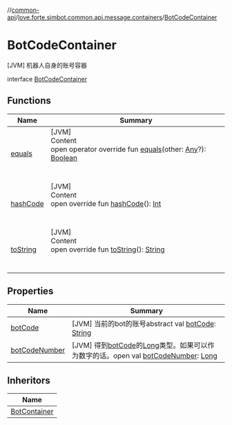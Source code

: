 //[common-api](../../index.md)/[love.forte.simbot.common.api.message.containers](../index.md)/[BotCodeContainer](index.md)



# BotCodeContainer  
 [JVM] 机器人自身的账号容器  
  
interface [BotCodeContainer](index.md)   


## Functions  
  
|  Name|  Summary| 
|---|---|
| [equals](https://kotlinlang.org/api/latest/jvm/stdlib/kotlin/-any/equals.html)| [JVM]  <br>Content  <br>open operator override fun [equals](https://kotlinlang.org/api/latest/jvm/stdlib/kotlin/-any/equals.html)(other: [Any](https://kotlinlang.org/api/latest/jvm/stdlib/kotlin/-any/index.html)?): [Boolean](https://kotlinlang.org/api/latest/jvm/stdlib/kotlin/-boolean/index.html)  <br><br><br>
| [hashCode](https://kotlinlang.org/api/latest/jvm/stdlib/kotlin/-any/hash-code.html)| [JVM]  <br>Content  <br>open override fun [hashCode](https://kotlinlang.org/api/latest/jvm/stdlib/kotlin/-any/hash-code.html)(): [Int](https://kotlinlang.org/api/latest/jvm/stdlib/kotlin/-int/index.html)  <br><br><br>
| [toString](https://kotlinlang.org/api/latest/jvm/stdlib/kotlin/-any/to-string.html)| [JVM]  <br>Content  <br>open override fun [toString](https://kotlinlang.org/api/latest/jvm/stdlib/kotlin/-any/to-string.html)(): [String](https://kotlinlang.org/api/latest/jvm/stdlib/kotlin/-string/index.html)  <br><br><br>


## Properties  
  
|  Name|  Summary| 
|---|---|
| [botCode](index.md#love.forte.simbot.common.api.message.containers/BotCodeContainer/botCode/#/PointingToDeclaration/)|  [JVM] 当前的bot的账号abstract val [botCode](index.md#love.forte.simbot.common.api.message.containers/BotCodeContainer/botCode/#/PointingToDeclaration/): [String](https://kotlinlang.org/api/latest/jvm/stdlib/kotlin/-string/index.html)   <br>
| [botCodeNumber](index.md#love.forte.simbot.common.api.message.containers/BotCodeContainer/botCodeNumber/#/PointingToDeclaration/)|  [JVM] 得到[botCode](index.md#love.forte.simbot.common.api.message.containers/BotCodeContainer/botCode/#/PointingToDeclaration/)的[Long](https://kotlinlang.org/api/latest/jvm/stdlib/kotlin/-long/index.html)类型。如果可以作为数字的话。open val [botCodeNumber](index.md#love.forte.simbot.common.api.message.containers/BotCodeContainer/botCodeNumber/#/PointingToDeclaration/): [Long](https://kotlinlang.org/api/latest/jvm/stdlib/kotlin/-long/index.html)   <br>


## Inheritors  
  
|  Name| 
|---|
| [BotContainer](../-bot-container/index.md)

